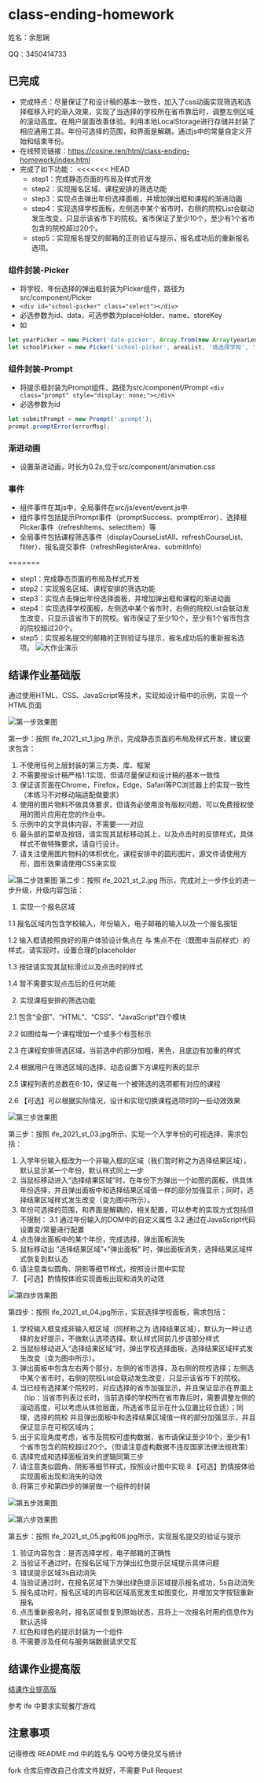 # class-ending-homework

姓名：余思娴

QQ：3450414733

## 已完成
- 完成特点：尽量保证了和设计稿的基本一致性，加入了css动画实现筛选和选择框移入时的渐入效果，实现了当选择的学校所在省市靠后时，调整左侧区域的滚动高度。在用户层面改善体验。利用本地LocalStorage进行存储并封装了相应通用工具。年份可选择的范围，和界面是解耦，通过js中的常量自定义开始和结束年份。
- 在线预览链接：https://cosine.ren/html/class-ending-homework/index.html
- 完成了如下功能：
<<<<<<< HEAD
  - step1：完成静态页面的布局及样式开发
  - step2：实现报名区域、课程安排的筛选功能
  - step3：实现点击弹出年份选择面板，并增加弹出框和课程的渐进动画
  - step4：实现选择学校面板，左侧选中某个省市时，右侧的院校List会联动发生改变，只显示该省市下的院校。省市保证了至少10个，至少有1个省市包含的院校超过20个。
  - step5：实现报名提交的邮箱的正则验证与提示，报名成功后的重新报名选项。
### 组件封装-Picker
- 将学校、年份选择的弹出框封装为Picker组件，路径为src/component/Picker
- `<div id="school-picker" class="select"></div>`
- 必选参数为id、data，可选参数为placeHolder、name、storeKey
- 如
```js
let yearPicker = new Picker('date-picker', Array.from(new Array(yearLen), (v, k) => START_Year+k), '请选择入学年份', 'year');
let schoolPicker = new Picker('school-picker', areaList, '请选择学校', 'school');
```
### 组件封装-Prompt
- 将提示框封装为Prompt组件，路径为src/component/Prompt
`<div class="prompt" style="display: none;"></div>`
- 必选参数为id
```js
let submitPrompt = new Prompt('.prompt');
prompt.promptError(errorMsg);
```
### 渐进动画
- 设置渐进动画，时长为0.2s,位于src/component/animation.css

### 事件
- 组件事件在其js中，全局事件在src/js/event/event.js中
- 组件事件包括提示Prompt事件（promptSuccess、promptError）、选择框Picker事件（refreshItems、selectItem）等
- 全局事件包括课程筛选事件（displayCourseListAll、refreshCourseList、fliter）、报名提交事件（refreshRegisterArea、submitInfo）

=======
- step1：完成静态页面的布局及样式开发
- step2：实现报名区域、课程安排的筛选功能
- step3：实现点击弹出年份选择面板，并增加弹出框和课程的渐进动画
- step4：实现选择学校面板，左侧选中某个省市时，右侧的院校List会联动发生改变，只显示该省市下的院校。省市保证了至少10个，至少有1个省市包含的院校超过20个。
- step5：实现报名提交的邮箱的正则验证与提示，报名成功后的重新报名选项。
![大作业演示](%E5%A4%A7%E4%BD%9C%E4%B8%9A%E6%BC%94%E7%A4%BA.gif)

## 结课作业基础版

通过使用HTML、CSS、JavaScript等技术，实现如设计稿中的示例，实现一个HTML页面

![第一步效果图](images/ife_2021_st_1.jpg)

第一步：按照 ife_2021_st_1.jpg 所示，完成静态页面的布局及样式开发，建议要求包含：

1. 不使用任何上层封装的第三方类、库、框架
2. 不需要按设计稿严格1:1实现，但请尽量保证和设计稿的基本一致性
3. 保证该页面在Chrome，Firefox，Edge、Safari等PC浏览器上的实现一致性（本练习不对移动端适配做要求）
4. 使用的图片物料不做具体要求，但请务必使用没有版权问题，可以免费授权使用的图片应用在您的作业中。
5. 示例中的文字具体内容，不需要一一对应
6. 最头部的菜单及按钮，请实现其鼠标移动其上，以及点击时的反馈样式，具体样式不做特殊要求，请自行设计。
7. 请关注使用图片物料的体积优化，课程安排中的圆形图片，源文件请使用方形，圆形效果请使用CSS来实现

![第二步效果图](/images/ife_2021_st_2.jpg)
第二步：按照 ife_2021_st_2.jpg 所示，完成对上一步作业的进一步升级，升级内容包括：

1. 实现一个报名区域
   

1.1 报名区域内包含学校输入，年份输入，电子邮箱的输入以及一个报名按钮

1.2 输入框请按照良好的用户体验设计焦点在 与 焦点不在（既图中当前样式）的样式，请实现时，设置合理的placeholder

1.3 按钮请实现其鼠标滑过以及点击时的样式

1.4 暂不需要实现点击后的任何功能


2. 实现课程安排的筛选功能
   

2.1 包含“全部”、“HTML”、“CSS”、“JavaScript”四个模块

2.2 如图给每一个课程增加一个或多个标签标示

2.3 在课程安排筛选区域，当前选中的部分加粗，黑色，且底边有加重的样式

2.4 根据用户在筛选区域的选择，动态设置下方课程列表的显示

2.5 课程列表的总数在6-10，保证每一个被筛选的选项都有对应的课程

2.6 【可选】可以根据实际情况，设计和实现切换课程选项时的一些动效效果

![第三步效果图](images/ife_2021_st_3.jpg)

第三步：按照 ife_2021_st_03.jpg所示，实现一个入学年份的可视选择，需求包括：
1. 入学年份输入框改为一个非输入框的区域（我们暂时称之为选择结果区域），默认显示某一个年份，默认样式同上一步
2. 当鼠标移动进入“选择结果区域”时，在年份下方弹出一个如图的面板，供具体年份选择，并且弹出面板中和选择结果区域值一样的部分加强显示；同时，选择结果区域样式发生改变（变为图中所示）。
3. 年份可选择的范围，和界面是解耦的，相关配置，可以参考的实现方式包括但不限制：
  3.1 通过年份输入的DOM中的自定义属性
  3.2 通过在JavaScript代码设置变/常量进行配置
4. 点击弹出面板中的某个年份，完成选择，弹出面板消失
5. 鼠标移动出 “选择结果区域”+“弹出面板” 时，弹出面板消失，选择结果区域样式恢复到默认态
6. 请注意类似圆角、阴影等细节样式，按照设计图中实现
7. 【可选】酌情按体验实现面板出现和消失的动效

![第四步效果图](images/ife_2021_st_4.jpg)

第四步：按照 ife_2021_st_04.jpg所示，实现选择学校面板，需求包括：
1. 学校输入框变成非输入框区域（同样称之为 选择结果区域），默认为一种让选择的友好提示，不做默认选项选择。默认样式同前几步该部分样式
2. 当鼠标移动进入“选择结果区域”时，弹出学校选择面板，选择结果区域样式发生改变（变为图中所示）。
3. 弹出面板中包含左右两个部分，左侧的省市选择，及右侧的院校选择；左侧选中某个省市时，右侧的院校List会联动发生改变，只显示该省市下的院校。
4. 当已经有选择某个院校时，对应选择的省市加强显示，并且保证显示在界面上（tip：当省市列表过长时，当前选择的学校所在省市靠后时，需要调整左侧的滚动高度，可以考虑从体验层面，所选省市显示在什么位置比较合适）；同理，选择的院校
并且弹出面板中和选择结果区域值一样的部分加强显示，并且保证显示在可视区域内；
5. 出于实现角度考虑，省市及院校可虚构数据，省市请保证至少10个，至少有1个省市包含的院校超过20个。（但请注意虚构数据不违反国家法律法规政策）
6. 选择完成和选择面板消失的逻辑同第三步
7. 请注意类似圆角、阴影等细节样式，按照设计图中实现
8.【可选】酌情按体验实现面板出现和消失的动效
9. 将第三步和第四步的弹层做一个组件的封装

![第五步效果图](images/ife_2021_st_5.jpg)

![第六步效果图](images/ife_2021_st_6.jpg)

第五步：按照 ife_2021_st_05.jpg和06.jpg所示，实现报名提交的验证与提示
1. 验证内容包含：是否选择学校，电子邮箱的正确性
2. 当验证不通过时，在报名区域下方弹出红色提示区域提示具体问题
3. 错误提示区域3s自动消失
4. 当验证通过时，在报名区域下方弹出绿色提示区域提示报名成功，5s自动消失
5. 报名成功时，报名区域的内容和区域高宽发生如图变化，并增加文字按钮重新报名
6. 点击重新报名时，报名区域恢复到原始状态，且将上一次报名时用的信息作为默认选择
7. 红色和绿色的提示封装为一个组件
8. 不需要涉及任何与服务端数据请求交互 

## 结课作业提高版

[结课作业提高版](http://ife.baidu.com/javascript/resturantGame.html)

参考 ife 中要求实现餐厅游戏

## 注意事项

记得修改 README.md 中的姓名与 QQ号方便兑奖与统计

fork 仓库后修改自己仓库文件就好，不需要 Pull Request

